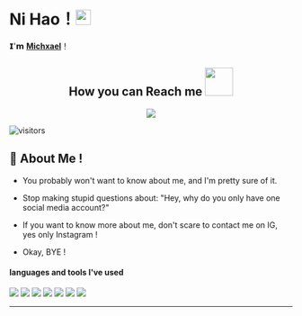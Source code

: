 # **Ni Hao**！<img src="https://user-images.githubusercontent.com/5679180/79618120-0daffb80-80be-11ea-819e-d2b0fa904d07.gif" width="27px"> 

𝗜'𝗺 [**Michxael**](https://instagram.com/_miichxael)！


<h2 align="center">How you can Reach me <img src="https://media0.giphy.com/media/jqNPzdTTxQfOgOqpO4/source.gif" width="50"></h2>

<p align="center">
<img src="https://img.shields.io/badge/-Michxael-purple?style=flat-square&logo=instagram&logoColor=white&link=https://instagram.com/_miichxael/"/>

![visitors](https://visitor-badge.laobi.icu/badge?page_id=Miichxael)

## 🧐 About Me !

- You probably won't want to know about me, and I'm pretty sure of it.
- Stop making stupid questions about: "Hey, why do you only have one social media account?"
- If you want to know more about me, don't scare to contact me on IG, yes only Instagram !
- Okay, BYE !  

  <p align="center">
#### languages and tools I've used
  
<img src="https://img.shields.io/badge/-JavaScript-black?style=flat-square&logo=javascript"/>
<img src="https://img.shields.io/badge/-TypeScript-black?style=flat-square&logo=typescript"/>
<img src="https://img.shields.io/badge/-Python-black?style=flat-square&logo=python"/>
<img src="https://img.shields.io/badge/-Nodejs-black?style=flat-square&logo=Node.js"/>
<img src="https://img.shields.io/badge/-MongoDB-black?style=flat-square&logo=mongodb"/>
<img src="https://img.shields.io/badge/-Bootstrap-563D7C?style=flat-square&logo=bootstrap"/>
<img src="https://img.shields.io/badge/-Heroku-430098?style=flat-square&logo=heroku"/>


<hr>

